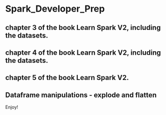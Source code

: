 # Spark_Developer_Prep
## chapter 3 of the book Learn Spark V2, including the datasets.
## chapter 4 of the book Learn Spark V2, including the datasets.
## chapter 5 of the book Learn Spark V2.
##  Dataframe manipulations - explode and flatten

Enjoy!

